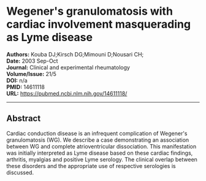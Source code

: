 # Wegener's granulomatosis with cardiac involvement masquerading as Lyme disease

**Authors:** Kouba DJ;Kirsch DG;Mimouni D;Nousari CH;  
**Date:** 2003 Sep-Oct  
**Journal:** Clinical and experimental rheumatology  
**Volume/Issue:** 21/5  
**DOI:** n/a  
**PMID:** 14611118  
**URL:** https://pubmed.ncbi.nlm.nih.gov/14611118/

---

## Abstract

Cardiac conduction disease is an infrequent complication of Wegener's granulomatosis (WG). We describe a case demonstrating an association between WG and complete atrioventricular dissociation. This manifestation was initially interpreted as Lyme disease based on these cardiac findings, arthritis, myalgias and positive Lyme serology. The clinical overlap between these disorders and the appropriate use of respective serologies is discussed.
